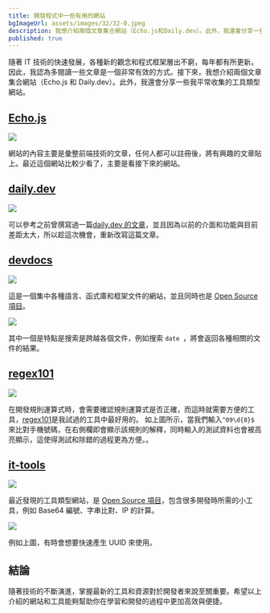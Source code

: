 ```yaml
---
title: 開發程式中一些有用的網站
bgImageUrl: assets/images/32/32-0.jpeg
description: 我想介紹兩個文章集合網站（Echo.js和Daily.dev）。此外，我還會分享一些我平常收集的工具類型網站
published: true
---
```


隨著 IT 技術的快速發展，各種新的觀念和程式框架層出不窮，每年都有所更新。因此，我認為多閱讀一些文章是一個非常有效的方式。接下來，我想介紹兩個文章集合網站（Echo.js 和 Daily.dev）。此外，我還會分享一些我平常收集的工具類型網站。

## [Echo.js](https://www.echojs.com/)

<img class="img-responsive" loading="lazy" src="assets/images/32/32-01.png">

網站的內容主要是彙整前端技術的文章，任何人都可以註冊後，將有興趣的文章貼上。最近這個網站比較少看了，主要是看接下來的網站。

## [daily.dev](https://daily.dev/)

<img class="img-responsive" loading="lazy" src="assets/images/32/32-02.png">

可以參考之前曾撰寫過一篇[daily.dev 的文章](https://thomascsd.github.io/blog/2020-09-05-IntroducingDailyDev)，並且因為以前的介面和功能與目前差距太大，所以趁這次機會，重新改寫這篇文章。

## [devdocs](https://devdocs.io/)

<img class="img-responsive" loading="lazy" src="assets/images/32/32-03.png">

這是一個集中各種語言、函式庫和框架文件的網站，並且同時也是 [Open Source 項目](https://github.com/freeCodeCamp/devdocs)。

<img class="img-responsive" loading="lazy" src="assets/images/32/32-04.png">

其中一個是特點是搜索是跨越各個文件，例如搜索 `date `，將會返回各種相關的文件的結果。

## [regex101](https://regex101.com/)

<img class="img-responsive" loading="lazy" src="assets/images/32/32-05.png">

在開發規則運算式時，會需要確認規則運算式是否正確，而這時就需要方便的工具，[regex101](https://regex101.com/)是我試過的工具中最好用的。
如上圖所示，當我們輸入`^09\d{8}$` 來比對手機號碼，在右側欄即會顯示該規則的解釋，同時輸入的測試資料也會被高亮顯示，這使得測試和除錯的過程更為方便。。

## [it-tools](https://it-tools.tech/)

<img class="img-responsive" loading="lazy" src="assets/images/32/32-06.png">

最近發現的工具類型網站，是 [Open Source 項目](https://github.com/CorentinTh/it-tools)，包含很多開發時所需的小工具，例如 Base64 編號、字串比對、IP 的計算。

<img class="img-responsive" loading="lazy" src="assets/images/32/32-07.png">

例如上圖，有時會想要快速產生 UUID 來使用。

## 結論

隨著技術的不斷演進，掌握最新的工具和資源對於開發者來說至關重要。希望以上介紹的網站和工具能夠幫助你在學習和開發的過程中更加高效與便捷。
